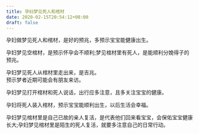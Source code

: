 ```yaml
---
title: 孕妇梦见死人和棺材
date: 2020-02-15T20:54:12+08:00
draft: false
---
```


孕妇做梦见死人和棺材，是好的预兆，多预示宝宝能健康出生。<br>

孕妇梦见空棺材，是预示怀孕会不顺利;梦见棺材里有死人，是能顺利分娩得子的预兆。<br>

孕妇梦见死人从棺材里走出来，是吉兆。<br>
预示梦者近期可能会有朋友来访。<br>

孕妇梦见打开棺材和死人说话，出行应多注意，且多关注宝宝的健康。<br>

孕妇将死人装入棺材，预示宝宝能顺利出生，以后生活会幸福。<br>

孕妇梦见棺材里是自己已故的亲人复活，是代表他们回来看宝宝，会保佑宝宝健康长大;孕妇梦见棺材里是陌生的死人复活，就要多注意自己的日常行动。<br>
